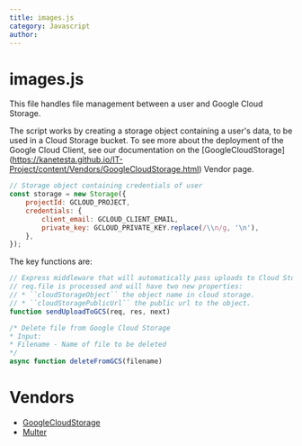 ```yaml
---
title: images.js
category: Javascript
author: 
---
```


# images.js

This file handles file management between a user and Google Cloud Storage.

The script works by creating a storage object containing a user's data, to be used in a Cloud Storage bucket. To see more about the deployment of the Google Cloud Client, see our documentation on the [GoogleCloudStorage] (https://kanetesta.github.io/IT-Project/content/Vendors/GoogleCloudStorage.html) Vendor page.

```javascript
// Storage object containing credentials of user
const storage = new Storage({
	projectId: GCLOUD_PROJECT,
	credentials: {
		client_email: GCLOUD_CLIENT_EMAIL,
		private_key: GCLOUD_PRIVATE_KEY.replace(/\\n/g, '\n'),
	},
});
```

The key functions are:

```javascript
// Express middleware that will automatically pass uploads to Cloud Storage.
// req.file is processed and will have two new properties:
// * ``cloudStorageObject`` the object name in cloud storage.
// * ``cloudStoragePublicUrl`` the public url to the object.
function sendUploadToGCS(req, res, next)
```

```javascript
/* Delete file from Google Cloud Storage
* Input:
* Filename - Name of file to be deleted
*/
async function deleteFromGCS(filename)
```

# Vendors
* [GoogleCloudStorage](https://kanetesta.github.io/IT-Project/content/Vendors/GoogleCloudStorage.html)
* [Multer](https://kanetesta.github.io/IT-Project/content/Vendors/Multer.html)

